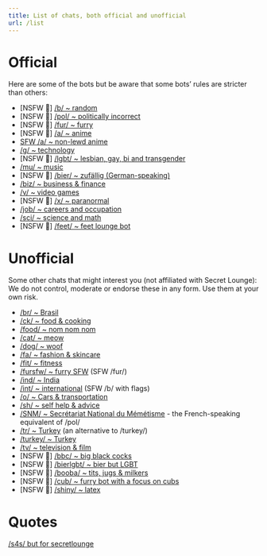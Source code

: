 ```yaml
---
title: List of chats, both official and unofficial
url: /list
---
```


Official
==========

Here are some of the bots but be aware that some bots’ rules are stricter than others:

- [NSFW 🔞] [/b/ ~ random](https://t.me/secretloungebot)
- [NSFW 🔞] [/pol/ ~ politically incorrect](https://t.me/politicsloungebot)
- [NSFW 🔞] [/fur/ ~ furry](https://t.me/furryloungebot)
- [NSFW 🔞] [/a/ ~ anime](https://t.me/animeloungebot)
- [SFW /a/ ~ non-lewd anime](http://t.me/aglenbot)
- [/g/ ~ technology](https://t.me/techloungebot)
- [NSFW 🔞] [/lgbt/ ~ lesbian, gay, bi and transgender](https://t.me/lgbtloungebot)
- [/mu/ ~ music](https://t.me/musicloungebot)
- [NSFW 🔞] [/bier/ ~ zufällig (German-speaking)](https://t.me/bierloungebot)
- [/biz/ ~ business & finance](https://t.me/bizloungebot)
- [/v/ ~ video games](https://t.me/videogamesloungebot)
- [NSFW 🔞] [/x/ ~ paranormal](https://t.me/paranormalloungebot)
- [/job/ ~ careers and occupation](https://t.me/jobsloungebot)
- [/sci/ ~ science and math](https://t.me/scimathloungebot)
- [NSFW 🔞] [/feet/ ~ feet lounge bot](https://t.me/feetlounge_bot)


Unofficial
=============

Some other chats that might interest you (not affiliated with Secret Lounge):
We do not control, moderate or endorse these in any form. Use them at your own risk.

- [/br/ ~ Brasil](https://t.me/brloungebot)
- [/ck/ ~ food & cooking](https://t.me/ckloungebot)
- [/food/ ~ nom nom nom](https://t.me/foodloungebot)
- [/cat/ ~ meow](https://t.me/catloungebot)
- [/dog/ ~ woof](https://t.me/dogloungebot)
- [/fa/ ~ fashion & skincare](https://t.me/fashionloungebot)
- [/fit/ ~ fitness](https://t.me/fitloungebot)
- [/fursfw/ ~ furry SFW](https://t.me/sfwfurbot) (SFW /fur/)
- [/ind/ ~ India](https://t.me/indialoungebot)
- [/int/ ~ international](https://t.me/intloungebot) (SFW /b/ with flags)
- [/o/ ~ Cars & transportation](https://t.me/motorloungebot)
- [/sh/ ~ self help & advice](https://t.me/AdviceAnonBot)
- [/SNM/ ~  Secrétariat National du Mémétisme](https://t.me/Memetique_bot) - the French-speaking equivalent of /pol/
- [/tr/ ~ Turkey](https://t.me/tranonimbot) (an alternative to /turkey/)
- [/turkey/ ~ Turkey](https://t.me/ZurnaLoungeBot)
- [/tv/ ~ television & film](https://t.me/tvchatbot)
- [NSFW 🔞] [/bbc/ ~ big black cocks](https://t.me/bbcloungebot)
- [NSFW 🔞] [/bierlgbt/ ~ bier but LGBT](https://t.me/schwulbierbot)
- [NSFW 🔞] [/booba/ ~ tits, jugs & milkers](https://t.me/boobaloungebot)
- [NSFW 🔞] [/cub/ ~ furry bot with a focus on cubs](https://t.me/cubloungebot)
- [NSFW 🔞] [/shiny/ ~ latex](http://t.me/shinyclothesbot)

Quotes
========

[/s4s/ but for secretlounge](https://t.me/slquotes)
